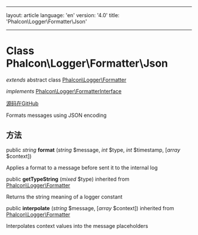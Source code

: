 * * *

layout: article language: 'en' version: '4.0' title: 'Phalcon\Logger\Formatter\Json'

* * *

# Class **Phalcon\Logger\Formatter\Json**

*extends* abstract class [Phalcon\Logger\Formatter](Phalcon_Logger_Formatter)

*implements* [Phalcon\Logger\FormatterInterface](Phalcon_Logger_FormatterInterface)

<a href="https://github.com/phalcon/cphalcon/tree/v4.0.0/phalcon/logger/formatter/json.zep" class="btn btn-default btn-sm">源码在GitHub</a>

Formats messages using JSON encoding

## 方法

public *string* **format** (*string* $message, *int* $type, *int* $timestamp, [*array* $context])

Applies a format to a message before sent it to the internal log

public **getTypeString** (*mixed* $type) inherited from [Phalcon\Logger\Formatter](Phalcon_Logger_Formatter)

Returns the string meaning of a logger constant

public **interpolate** (*string* $message, [*array* $context]) inherited from [Phalcon\Logger\Formatter](Phalcon_Logger_Formatter)

Interpolates context values into the message placeholders